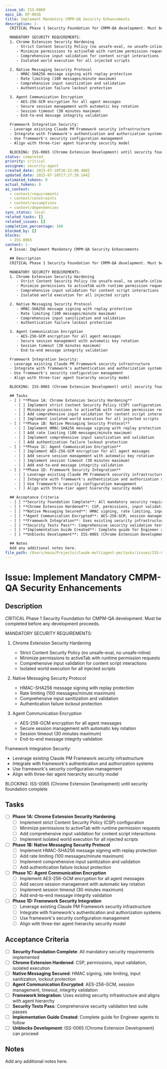 ```yaml
---
issue_id: ISS-0069
epic_id: EP-0036
title: Implement Mandatory CMPM-QA Security Enhancements
description: |-
  CRITICAL Phase 1 Security Foundation for CMPM-QA development. Must be completed before any development proceeds.

  MANDATORY SECURITY REQUIREMENTS:
  1. Chrome Extension Security Hardening
     - Strict Content Security Policy (no unsafe-eval, no unsafe-inline)
     - Minimize permissions to activeTab with runtime permission requests
     - Comprehensive input validation for content script interactions
     - Isolated world execution for all injected scripts

  2. Native Messaging Security Protocol
     - HMAC-SHA256 message signing with replay protection
     - Rate limiting (100 messages/minute maximum)
     - Comprehensive input sanitization and validation
     - Authentication failure lockout protection

  3. Agent Communication Encryption
     - AES-256-GCM encryption for all agent messages
     - Secure session management with automatic key rotation
     - Session timeout (30 minutes maximum)
     - End-to-end message integrity validation

  Framework Integration Security:
  - Leverage existing Claude PM Framework security infrastructure
  - Integrate with framework's authentication and authorization systems
  - Use framework's security configuration management
  - Align with three-tier agent hierarchy security model

  BLOCKING: ISS-0065 (Chrome Extension Development) until security foundation complete
status: completed
priority: critical
assignee: security-agent
created_date: 2025-07-10T16:32:08.400Z
updated_date: 2025-07-10T17:27:29.144Z
estimated_tokens: 0
actual_tokens: 0
ai_context:
  - context/requirements
  - context/constraints
  - context/assumptions
  - context/dependencies
sync_status: local
related_tasks: []
related_issues: []
completion_percentage: 100
blocked_by: []
blocks:
  - ISS-0065
content: |-
  # Issue: Implement Mandatory CMPM-QA Security Enhancements

  ## Description
  CRITICAL Phase 1 Security Foundation for CMPM-QA development. Must be completed before any development proceeds.

  MANDATORY SECURITY REQUIREMENTS:
  1. Chrome Extension Security Hardening
     - Strict Content Security Policy (no unsafe-eval, no unsafe-inline)
     - Minimize permissions to activeTab with runtime permission requests
     - Comprehensive input validation for content script interactions
     - Isolated world execution for all injected scripts

  2. Native Messaging Security Protocol
     - HMAC-SHA256 message signing with replay protection
     - Rate limiting (100 messages/minute maximum)
     - Comprehensive input sanitization and validation
     - Authentication failure lockout protection

  3. Agent Communication Encryption
     - AES-256-GCM encryption for all agent messages
     - Secure session management with automatic key rotation
     - Session timeout (30 minutes maximum)
     - End-to-end message integrity validation

  Framework Integration Security:
  - Leverage existing Claude PM Framework security infrastructure
  - Integrate with framework's authentication and authorization systems
  - Use framework's security configuration management
  - Align with three-tier agent hierarchy security model

  BLOCKING: ISS-0065 (Chrome Extension Development) until security foundation complete

  ## Tasks
  - [ ] **Phase 1A: Chrome Extension Security Hardening**
    - [ ] Implement strict Content Security Policy (CSP) configuration
    - [ ] Minimize permissions to activeTab with runtime permission requests
    - [ ] Add comprehensive input validation for content script interactions
    - [ ] Implement isolated world execution for all injected scripts
  - [ ] **Phase 1B: Native Messaging Security Protocol**
    - [ ] Implement HMAC-SHA256 message signing with replay protection
    - [ ] Add rate limiting (100 messages/minute maximum)
    - [ ] Implement comprehensive input sanitization and validation
    - [ ] Add authentication failure lockout protection
  - [ ] **Phase 1C: Agent Communication Encryption**
    - [ ] Implement AES-256-GCM encryption for all agent messages
    - [ ] Add secure session management with automatic key rotation
    - [ ] Implement session timeout (30 minutes maximum)
    - [ ] Add end-to-end message integrity validation
  - [ ] **Phase 1D: Framework Security Integration**
    - [ ] Leverage existing Claude PM Framework security infrastructure
    - [ ] Integrate with framework's authentication and authorization systems
    - [ ] Use framework's security configuration management
    - [ ] Align with three-tier agent hierarchy security model

  ## Acceptance Criteria
  - [ ] **Security Foundation Complete**: All mandatory security requirements implemented
  - [ ] **Chrome Extension Hardened**: CSP, permissions, input validation, isolated execution
  - [ ] **Native Messaging Secured**: HMAC signing, rate limiting, input sanitization, lockout protection
  - [ ] **Agent Communication Encrypted**: AES-256-GCM, session management, timeout, integrity validation
  - [ ] **Framework Integration**: Uses existing security infrastructure and aligns with agent hierarchy
  - [ ] **Security Tests Pass**: Comprehensive security validation test suite passes
  - [ ] **Implementation Guide Created**: Complete guide for Engineer agents to follow
  - [ ] **Unblocks Development**: ISS-0065 (Chrome Extension Development) can proceed

  ## Notes
  Add any additional notes here.
file_path: /Users/masa/Projects/claude-multiagent-pm/tasks/issues/ISS-0069-implement-mandatory-cmpm-qa-security-enhancements.md
---
```


# Issue: Implement Mandatory CMPM-QA Security Enhancements

## Description
CRITICAL Phase 1 Security Foundation for CMPM-QA development. Must be completed before any development proceeds.

MANDATORY SECURITY REQUIREMENTS:
1. Chrome Extension Security Hardening
   - Strict Content Security Policy (no unsafe-eval, no unsafe-inline)
   - Minimize permissions to activeTab with runtime permission requests
   - Comprehensive input validation for content script interactions
   - Isolated world execution for all injected scripts

2. Native Messaging Security Protocol
   - HMAC-SHA256 message signing with replay protection
   - Rate limiting (100 messages/minute maximum)
   - Comprehensive input sanitization and validation
   - Authentication failure lockout protection

3. Agent Communication Encryption
   - AES-256-GCM encryption for all agent messages
   - Secure session management with automatic key rotation
   - Session timeout (30 minutes maximum)
   - End-to-end message integrity validation

Framework Integration Security:
- Leverage existing Claude PM Framework security infrastructure
- Integrate with framework's authentication and authorization systems
- Use framework's security configuration management
- Align with three-tier agent hierarchy security model

BLOCKING: ISS-0065 (Chrome Extension Development) until security foundation complete

## Tasks
- [ ] **Phase 1A: Chrome Extension Security Hardening**
  - [ ] Implement strict Content Security Policy (CSP) configuration
  - [ ] Minimize permissions to activeTab with runtime permission requests
  - [ ] Add comprehensive input validation for content script interactions
  - [ ] Implement isolated world execution for all injected scripts
- [ ] **Phase 1B: Native Messaging Security Protocol**
  - [ ] Implement HMAC-SHA256 message signing with replay protection
  - [ ] Add rate limiting (100 messages/minute maximum)
  - [ ] Implement comprehensive input sanitization and validation
  - [ ] Add authentication failure lockout protection
- [ ] **Phase 1C: Agent Communication Encryption**
  - [ ] Implement AES-256-GCM encryption for all agent messages
  - [ ] Add secure session management with automatic key rotation
  - [ ] Implement session timeout (30 minutes maximum)
  - [ ] Add end-to-end message integrity validation
- [ ] **Phase 1D: Framework Security Integration**
  - [ ] Leverage existing Claude PM Framework security infrastructure
  - [ ] Integrate with framework's authentication and authorization systems
  - [ ] Use framework's security configuration management
  - [ ] Align with three-tier agent hierarchy security model

## Acceptance Criteria
- [ ] **Security Foundation Complete**: All mandatory security requirements implemented
- [ ] **Chrome Extension Hardened**: CSP, permissions, input validation, isolated execution
- [ ] **Native Messaging Secured**: HMAC signing, rate limiting, input sanitization, lockout protection
- [ ] **Agent Communication Encrypted**: AES-256-GCM, session management, timeout, integrity validation
- [ ] **Framework Integration**: Uses existing security infrastructure and aligns with agent hierarchy
- [ ] **Security Tests Pass**: Comprehensive security validation test suite passes
- [ ] **Implementation Guide Created**: Complete guide for Engineer agents to follow
- [ ] **Unblocks Development**: ISS-0065 (Chrome Extension Development) can proceed

## Notes
Add any additional notes here.
